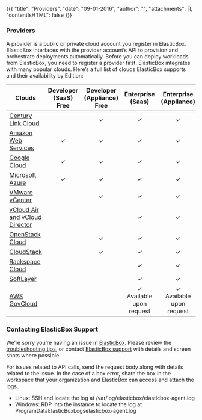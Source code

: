 {{{
"title": "Providers",
"date": "09-01-2016",
"author": "",
"attachments": [],
"contentIsHTML": false
}}}

### Providers
A provider is a public or private cloud account you register in ElasticBox. ElasticBox interfaces with the provider account’s API to provision and orchestrate deployments automatically. Before you can deploy workloads from ElasticBox, you need to register a provider first. ElasticBox integrates with many popular clouds. Here’s a full list of clouds ElasticBox supports and their availability by Edition:

| Clouds | Developer <br> (SaaS) Free | Developer <br> (Appliance) Free | Enterprise <br> (Saas) | Enterprise <br> (Appliance) |
|-----|:-----:|:-----:|:-----:|:-----:|
| [Century Link Cloud](https://elasticbox.com/documentation/deploying-and-managing-instances/using-centurylink/) | | ✓ | ✓ | ✓ |
| [Amazon Web Services](https://elasticbox.com/documentation/deploying-and-managing-instances/using-your-aws-account/) | ✓ | ✓ | ✓ | ✓ |
| [Google Cloud](https://elasticbox.com/documentation/deploying-and-managing-instances/using-your-google-cloud-account/) | ✓ | ✓ | ✓ | ✓ |
| [Microsoft Azure](https://elasticbox.com/documentation/deploying-and-managing-instances/using-azure/) | ✓ | ✓ | ✓ | ✓ |
| [VMware vCenter](https://elasticbox.com/documentation/deploying-and-managing-instances/using-the-vsphere-private-datacenter/) |  | ✓ | ✓ | ✓ |
| [vCloud Air and vCloud Director](https://elasticbox.com/documentation/deploying-and-managing-instances/vcloudair-director/) |  |  | ✓ | ✓ |
| [OpenStack Cloud](https://elasticbox.com/documentation/deploying-and-managing-instances/using-the-openstack-cloud/) |  | ✓ | ✓ | ✓ |
| [CloudStack](https://elasticbox.com/documentation/deploying-and-managing-instances/using-cloudstack/) |  | ✓ | ✓ | ✓ |
| [Rackspace Cloud](https://elasticbox.com/documentation/deploying-and-managing-instances/using-rackspacecloud/) |  |  | ✓ | ✓ |
| [SoftLayer](https://elasticbox.com/documentation/deploying-and-managing-instances/using-softlayer/) |  |  | ✓ | ✓ |
| [AWS GovCloud](https://elasticbox.com/documentation/deploying-and-managing-instances/using-awsgovcloud/) |  |  | ✓ <br> Available upon request | ✓ <br> Available upon request |

### Contacting ElasticBox Support
We’re sorry you’re having an issue in [ElasticBox](https://www.ctl.io/elasticbox/). Please review the [troubleshooting tips](./troubleshooting-tips.md), or contact [ElasticBox support](mailto:support@elasticbox.com) with details and screen shots where possible.

For issues related to API calls, send the request body along with details related to the issue. In the case of a box error, share the box in the workspace that your organization and ElasticBox can access and attach the logs.
* Linux: SSH and locate the log at /var/log/elasticbox/elasticbox-agent.log
* Windows: RDP into the instance to locate the log at ProgramDataElasticBoxLogselasticbox-agent.log
